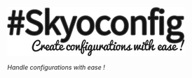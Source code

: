 ![Skyoconfig](https://raw.githubusercontent.com/Skyost/Skyoconfig/master/Skyoconfig.png)

*Handle configurations with ease !*